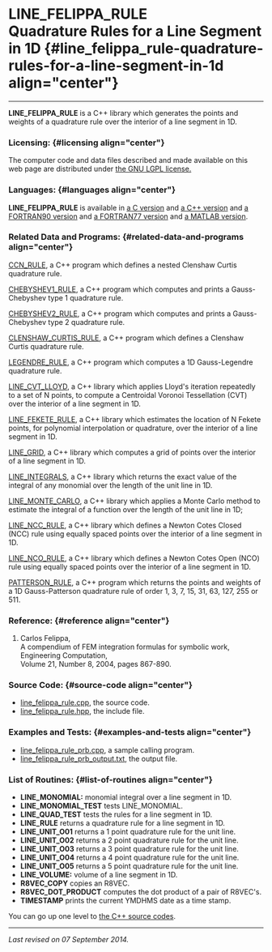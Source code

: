 LINE\_FELIPPA\_RULE\
Quadrature Rules for a Line Segment in 1D {#line_felippa_rule-quadrature-rules-for-a-line-segment-in-1d align="center"}
=========================================

------------------------------------------------------------------------

**LINE\_FELIPPA\_RULE** is a C++ library which generates the points and
weights of a quadrature rule over the interior of a line segment in 1D.

### Licensing: {#licensing align="center"}

The computer code and data files described and made available on this
web page are distributed under [the GNU LGPL
license.](../../txt/gnu_lgpl.txt)

### Languages: {#languages align="center"}

**LINE\_FELIPPA\_RULE** is available in [a C
version](../../c_src/line_felippa_rule/line_felippa_rule.html) and [a
C++ version](../../cpp_src/line_felippa_rule/line_felippa_rule.html) and
[a FORTRAN90
version](../../f_src/line_felippa_rule/line_felippa_rule.html) and [a
FORTRAN77
version](../../f77_src/line_felippa_rule/line_felippa_rule.html) and [a
MATLAB version](../../m_src/line_felippa_rule/line_felippa_rule.html).

### Related Data and Programs: {#related-data-and-programs align="center"}

[CCN\_RULE](../../cpp_src/ccn_rule/ccn_rule.html), a C++ program which
defines a nested Clenshaw Curtis quadrature rule.

[CHEBYSHEV1\_RULE](../../cpp_src/chebyshev1_rule/chebyshev1_rule.html),
a C++ program which computes and prints a Gauss-Chebyshev type 1
quadrature rule.

[CHEBYSHEV2\_RULE](../../cpp_src/chebyshev2_rule/chebyshev2_rule.html),
a C++ program which computes and prints a Gauss-Chebyshev type 2
quadrature rule.

[CLENSHAW\_CURTIS\_RULE](../../cpp_src/clenshaw_curtis_rule/clenshaw_curtis_rule.html),
a C++ program which defines a Clenshaw Curtis quadrature rule.

[LEGENDRE\_RULE](../../cpp_src/legendre_rule/legendre_rule.html), a C++
program which computes a 1D Gauss-Legendre quadrature rule.

[LINE\_CVT\_LLOYD](../../cpp_src/line_cvt_lloyd/line_cvt_lloyd.html), a
C++ library which applies Lloyd's iteration repeatedly to a set of N
points, to compute a Centroidal Voronoi Tessellation (CVT) over the
interior of a line segment in 1D.

[LINE\_FEKETE\_RULE](../../cpp_src/line_fekete_rule/line_fekete_rule.html),
a C++ library which estimates the location of N Fekete points, for
polynomial interpolation or quadrature, over the interior of a line
segment in 1D.

[LINE\_GRID](../../cpp_src/line_grid/line_grid.html), a C++ library
which computes a grid of points over the interior of a line segment in
1D.

[LINE\_INTEGRALS](../../cpp_src/line_integrals/line_integrals.html), a
C++ library which returns the exact value of the integral of any
monomial over the length of the unit line in 1D.

[LINE\_MONTE\_CARLO](../../cpp_src/line_monte_carlo/line_monte_carlo.html),
a C++ library which applies a Monte Carlo method to estimate the
integral of a function over the length of the unit line in 1D;

[LINE\_NCC\_RULE](../../cpp_src/line_ncc_rule/line_ncc_rule.html), a C++
library which defines a Newton Cotes Closed (NCC) rule using equally
spaced points over the interior of a line segment in 1D.

[LINE\_NCO\_RULE](../../cpp_src/line_nco_rule/line_nco_rule.html), a C++
library which defines a Newton Cotes Open (NCO) rule using equally
spaced points over the interior of a line segment in 1D.

[PATTERSON\_RULE](../../cpp_src/patterson_rule/patterson_rule.html), a
C++ program which returns the points and weights of a 1D Gauss-Patterson
quadrature rule of order 1, 3, 7, 15, 31, 63, 127, 255 or 511.

### Reference: {#reference align="center"}

1.  Carlos Felippa,\
    A compendium of FEM integration formulas for symbolic work,\
    Engineering Computation,\
    Volume 21, Number 8, 2004, pages 867-890.

### Source Code: {#source-code align="center"}

-   [line\_felippa\_rule.cpp](line_felippa_rule.cpp), the source code.
-   [line\_felippa\_rule.hpp](line_felippa_rule.hpp), the include file.

### Examples and Tests: {#examples-and-tests align="center"}

-   [line\_felippa\_rule\_prb.cpp](line_felippa_rule_prb.cpp), a sample
    calling program.
-   [line\_felippa\_rule\_prb\_output.txt](line_felippa_rule_prb_output.txt),
    the output file.

### List of Routines: {#list-of-routines align="center"}

-   **LINE\_MONOMIAL:** monomial integral over a line segment in 1D.
-   **LINE\_MONOMIAL\_TEST** tests LINE\_MONOMIAL.
-   **LINE\_QUAD\_TEST** tests the rules for a line segment in 1D.
-   **LINE\_RULE** returns a quadrature rule for a line segment in 1D.
-   **LINE\_UNIT\_O01** returns a 1 point quadrature rule for the unit
    line.
-   **LINE\_UNIT\_O02** returns a 2 point quadrature rule for the unit
    line.
-   **LINE\_UNIT\_O03** returns a 3 point quadrature rule for the unit
    line.
-   **LINE\_UNIT\_O04** returns a 4 point quadrature rule for the unit
    line.
-   **LINE\_UNIT\_O05** returns a 5 point quadrature rule for the unit
    line.
-   **LINE\_VOLUME:** volume of a line segment in 1D.
-   **R8VEC\_COPY** copies an R8VEC.
-   **R8VEC\_DOT\_PRODUCT** computes the dot product of a pair of
    R8VEC's.
-   **TIMESTAMP** prints the current YMDHMS date as a time stamp.

You can go up one level to [the C++ source codes](../cpp_src.html).

------------------------------------------------------------------------

*Last revised on 07 September 2014.*
